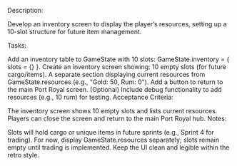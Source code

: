 Description:

Develop an inventory screen to display the player’s resources, setting up 
a 10-slot structure for future item management.

Tasks:

Add an inventory table to GameState with 10 slots: GameState.inventory = { 
slots = {} }.
Create an inventory screen showing:
10 empty slots (for future cargo/items).
A separate section displaying current resources from GameState.resources 
(e.g., "Gold: 50, Rum: 0").
Add a button to return to the main Port Royal screen.
(Optional) Include debug functionality to add resources (e.g., 10 rum) for 
testing.
Acceptance Criteria:

The inventory screen shows 10 empty slots and lists current resources.
Players can close the screen and return to the main Port Royal hub.
Notes:

Slots will hold cargo or unique items in future sprints (e.g., Sprint 4 
for trading).
For now, display GameState.resources separately; slots remain empty until 
trading is implemented.
Keep the UI clean and legible within the retro style.
